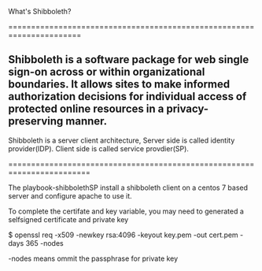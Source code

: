 What's Shibboleth?

======================================================================

Shibboleth is a software package for web single sign-on across or within organizational boundaries. It allows sites to make informed authorization decisions for individual access of protected online resources in a privacy-preserving manner.
-----------------------------------------------------------------------

Shibboleth is a server client architecture, Server side is called identity provider(IDP). Client side is called service provdier(SP).


========================================================================


The playbook-shibbolethSP install a shibboleth client on a centos 7 based server and configure apache to use it.

To complete the certifate and key variable, you may need to generated a selfsigned certificate and private key

$ openssl req -x509 -newkey rsa:4096 -keyout key.pem -out cert.pem -days 365 -nodes

-nodes means ommit the passphrase for private key
